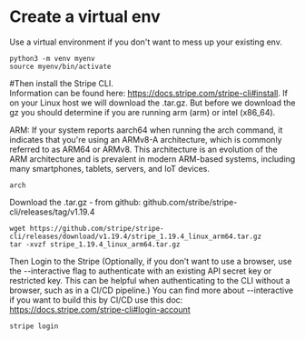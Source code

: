 # Create a virtual env
Use a virtual environment if you don't want to mess up your existing env.
```console
python3 -m venv myenv
source myenv/bin/activate
```

#Then install the Stripe CLI.  
Information can be found here: https://docs.stripe.com/stripe-cli#install.  If on your Linux host we will download the .tar.gz.  But before we download the gz you should determine if you are running arm (arm) or intel (x86_64).  

ARM: If your system reports aarch64 when running the arch command, it indicates that you're using an ARMv8-A architecture, which is commonly referred to as ARM64 or ARMv8. This architecture is an evolution of the ARM architecture and is prevalent in modern ARM-based systems, including many smartphones, tablets, servers, and IoT devices.

```
arch
```
Download the .tar.gz - from github:  github.com/stribe/stripe-cli/releases/tag/v1.19.4
```
wget https://github.com/stripe/stripe-cli/releases/download/v1.19.4/stripe_1.19.4_linux_arm64.tar.gz
tar -xvzf stripe_1.19.4_linux_arm64.tar.gz
```

Then Login to the Stripe (Optionally, if you don’t want to use a browser, use the --interactive flag to authenticate with an existing API secret key or restricted key. This can be helpful when authenticating to the CLI without a browser, such as in a CI/CD pipeline.)  You can find more about --interactive if you want to build this by CI/CD use this doc: https://docs.stripe.com/stripe-cli#login-account

```
stripe login
```


